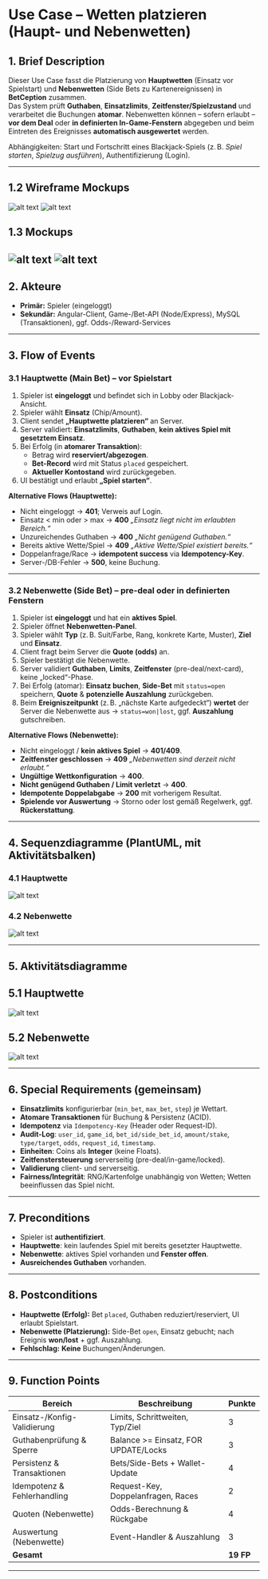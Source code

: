 # Use Case – Wetten platzieren (Haupt- **und** Nebenwetten)

## 1. Brief Description
Dieser Use Case fasst die Platzierung von **Hauptwetten** (Einsatz vor Spielstart) und **Nebenwetten** (Side Bets zu Kartenereignissen) in **BetCeption** zusammen.  
Das System prüft **Guthaben**, **Einsatzlimits**, **Zeitfenster/Spielzustand** und verarbeitet die Buchungen **atomar**. Nebenwetten können – sofern erlaubt – **vor dem Deal** oder **in definierten In-Game-Fenstern** abgegeben und beim Eintreten des Ereignisses **automatisch ausgewertet** werden.

Abhängigkeiten: Start und Fortschritt eines Blackjack-Spiels (z. B. *Spiel starten*, *Spielzug ausführen*), Authentifizierung (Login).

---
## 1.2 Wireframe Mockups
![alt text](Wireframe-mockups/Mockup-Nebenwette-wirecard.jpg)
![alt text](Wireframe-mockups/Mockup-Nebenwette2-wirecard.jpg)
## 1.3 Mockups
![alt text](mockups/Bet-Bet-Mockup.png)
![alt text](mockups/Bet-Bet-Mockup2.png)
---

## 2. Akteure
- **Primär:** Spieler (eingeloggt)
- **Sekundär:** Angular-Client, Game-/Bet-API (Node/Express), MySQL (Transaktionen), ggf. Odds-/Reward-Services

---

## 3. Flow of Events

### 3.1 Hauptwette (Main Bet) – vor Spielstart
1. Spieler ist **eingeloggt** und befindet sich in Lobby oder Blackjack-Ansicht.  
2. Spieler wählt **Einsatz** (Chip/Amount).  
3. Client sendet **„Hauptwette platzieren“** an Server.  
4. Server validiert: **Einsatzlimits**, **Guthaben**, **kein aktives Spiel mit gesetztem Einsatz**.  
5. Bei Erfolg (in **atomarer Transaktion**):  
   - Betrag wird **reserviert/abgezogen**.  
   - **Bet-Record** wird mit Status `placed` gespeichert.  
   - **Aktueller Kontostand** wird zurückgegeben.  
6. UI bestätigt und erlaubt **„Spiel starten“**.

**Alternative Flows (Hauptwette):**  
- Nicht eingeloggt → **401**; Verweis auf Login.  
- Einsatz < min oder > max → **400** *„Einsatz liegt nicht im erlaubten Bereich.“*  
- Unzureichendes Guthaben → **400** *„Nicht genügend Guthaben.“*  
- Bereits aktive Wette/Spiel → **409** *„Aktive Wette/Spiel existiert bereits.“*  
- Doppelanfrage/Race → **idempotent success** via **Idempotency-Key**.  
- Server-/DB-Fehler → **500**, keine Buchung.

---

### 3.2 Nebenwette (Side Bet) – pre-deal oder in definierten Fenstern
1. Spieler ist **eingeloggt** und hat ein **aktives Spiel**.  
2. Spieler öffnet **Nebenwetten-Panel**.  
3. Spieler wählt **Typ** (z. B. Suit/Farbe, Rang, konkrete Karte, Muster), **Ziel** und **Einsatz**.  
4. Client fragt beim Server die **Quote (odds)** an.  
5. Spieler bestätigt die Nebenwette.  
6. Server validiert **Guthaben**, **Limits**, **Zeitfenster** (pre-deal/next-card), keine „locked“-Phase.  
7. Bei Erfolg (atomar): **Einsatz buchen**, **Side-Bet** mit `status=open` speichern, **Quote** & **potenzielle Auszahlung** zurückgeben.  
8. Beim **Ereigniszeitpunkt** (z. B. „nächste Karte aufgedeckt“) **wertet** der Server die Nebenwette aus → `status=won|lost`, ggf. **Auszahlung** gutschreiben.

**Alternative Flows (Nebenwette):**  
- Nicht eingeloggt / **kein aktives Spiel** → **401/409**.  
- **Zeitfenster geschlossen** → **409** *„Nebenwetten sind derzeit nicht erlaubt.“*  
- **Ungültige Wettkonfiguration** → **400**.  
- **Nicht genügend Guthaben / Limit verletzt** → **400**.  
- **Idempotente Doppelabgabe** → **200** mit vorherigem Resultat.  
- **Spielende vor Auswertung** → Storno oder lost gemäß Regelwerk, ggf. **Rückerstattung**.

---

## 4. Sequenzdiagramme (PlantUML, mit Aktivitätsbalken)

### 4.1 Hauptwette
![alt text](<Sequenzdiagramme/Sequenzdiagramm Hauptwette.png>)

### 4.2 Nebenwette
![alt text](<Sequenzdiagramme/Sequenzdiagramm Nebenwette.png>)

---

## 5. Aktivitätsdiagramme
## 5.1 Hauptwette
![alt text](<Aktivitätsdiagramme/Aktivitätsdiagramm Hauptwette.png>)
## 5.2 Nebenwette
![alt text](<Aktivitätsdiagramme/Aktivitätsdiagramm nebenwette.png>)

---

## 6. Special Requirements (gemeinsam)
- **Einsatzlimits** konfigurierbar (`min_bet`, `max_bet`, `step`) je Wettart.  
- **Atomare Transaktionen** für Buchung & Persistenz (ACID).  
- **Idempotenz** via `Idempotency-Key` (Header oder Request-ID).  
- **Audit-Log**: `user_id`, `game_id`, `bet_id/side_bet_id`, `amount/stake`, `type/target`, `odds`, `request_id`, `timestamp`.  
- **Einheiten**: Coins als **Integer** (keine Floats).  
- **Zeitfenstersteuerung** serverseitig (pre-deal/in-game/locked).  
- **Validierung** client- und serverseitig.  
- **Fairness/Integrität**: RNG/Kartenfolge unabhängig von Wetten; Wetten beeinflussen das Spiel nicht.

---

## 7. Preconditions
- Spieler ist **authentifiziert**.  
- **Hauptwette**: kein laufendes Spiel mit bereits gesetzter Hauptwette.  
- **Nebenwette**: aktives Spiel vorhanden und **Fenster offen**.  
- **Ausreichendes Guthaben** vorhanden.

---

## 8. Postconditions
- **Hauptwette (Erfolg):** Bet `placed`, Guthaben reduziert/reserviert, UI erlaubt Spielstart.  
- **Nebenwette (Platzierung):** Side-Bet `open`, Einsatz gebucht; nach Ereignis **won/lost** + ggf. Auszahlung.  
- **Fehlschlag:** **Keine** Buchungen/Änderungen.

---



## 9. Function Points
| Bereich | Beschreibung | Punkte |
|---|---|---|
| Einsatz-/Konfig-Validierung | Limits, Schrittweiten, Typ/Ziel | 3 |
| Guthabenprüfung & Sperre | Balance >= Einsatz, FOR UPDATE/Locks | 3 |
| Persistenz & Transaktionen | Bets/Side-Bets + Wallet-Update | 4 |
| Idempotenz & Fehlerhandling | Request-Key, Doppelanfragen, Races | 2 |
| Quoten (Nebenwette) | Odds-Berechnung & Rückgabe | 4 |
| Auswertung (Nebenwette) | Event-Handler & Auszahlung | 3 |
| **Gesamt** |  | **19 FP** |

---



